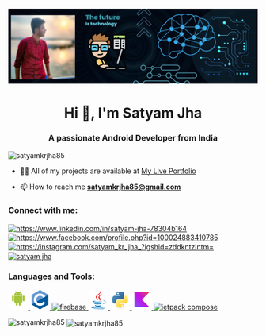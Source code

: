 ![logo](https://github.com/SatyamkrJha85/SatyamkrJha85/blob/main/Blue%20Geometric%20Technology%20LinkedIn%20Banner.jpg)
<h1 align="center">Hi 👋, I'm Satyam Jha</h1>
<h3 align="center">A passionate Android Developer from India</h3>

<p align="left"> <img src="https://komarev.com/ghpvc/?username=satyamkrjha85&label=Profile%20views&color=0e75b6&style=flat" alt="satyamkrjha85" /> </p>

- 👨‍💻 All of my projects are available at [My Live Portfolio](https://satyamkr-portfolio.netlify.app/)

- 📫 How to reach me **satyamkrjha85@gmail.com**

<h3 align="left">Connect with me:</h3>
<p align="left">
<a href="https://linkedin.com/in/https://www.linkedin.com/in/satyam-jha-78304b164" target="blank"><img align="center" src="https://raw.githubusercontent.com/rahuldkjain/github-profile-readme-generator/master/src/images/icons/Social/linked-in-alt.svg" alt="https://www.linkedin.com/in/satyam-jha-78304b164" height="30" width="40" /></a>
<a href="https://fb.com/https://www.facebook.com/profile.php?id=100024883410785" target="blank"><img align="center" src="https://raw.githubusercontent.com/rahuldkjain/github-profile-readme-generator/master/src/images/icons/Social/facebook.svg" alt="https://www.facebook.com/profile.php?id=100024883410785" height="30" width="40" /></a>
<a href="https://instagram.com/https://instagram.com/satyam_kr_jha_?igshid=zddkntzintm=" target="blank"><img align="center" src="https://raw.githubusercontent.com/rahuldkjain/github-profile-readme-generator/master/src/images/icons/Social/instagram.svg" alt="https://instagram.com/satyam_kr_jha_?igshid=zddkntzintm=" height="30" width="40" /></a>
<a href="https://www.leetcode.com/satyam jha" target="blank"><img align="center" src="https://raw.githubusercontent.com/rahuldkjain/github-profile-readme-generator/master/src/images/icons/Social/leet-code.svg" alt="satyam jha" height="30" width="40" /></a>
</p>

<h3 align="left">Languages and Tools:</h3>
<p align="left">
  <a href="https://developer.android.com" target="_blank" rel="noreferrer">
    <img src="https://raw.githubusercontent.com/devicons/devicon/master/icons/android/android-original-wordmark.svg" alt="android" width="40" height="40"/>
  </a>
  <a href="https://www.cprogramming.com/" target="_blank" rel="noreferrer">
    <img src="https://raw.githubusercontent.com/devicons/devicon/master/icons/c/c-original.svg" alt="c" width="40" height="40"/>
  </a>
  <a href="https://firebase.google.com/" target="_blank" rel="noreferrer">
    <img src="https://www.vectorlogo.zone/logos/firebase/firebase-icon.svg" alt="firebase" width="40" height="40"/>
  </a>
  <a href="https://www.java.com" target="_blank" rel="noreferrer">
    <img src="https://raw.githubusercontent.com/devicons/devicon/master/icons/java/java-original.svg" alt="java" width="40" height="40"/>
  </a>
  <a href="https://www.python.org" target="_blank" rel="noreferrer">
    <img src="https://raw.githubusercontent.com/devicons/devicon/master/icons/python/python-original.svg" alt="python" width="40" height="40"/>
  </a>
  <a href="https://kotlinlang.org/" target="_blank" rel="noreferrer">
    <img src="https://raw.githubusercontent.com/devicons/devicon/master/icons/kotlin/kotlin-original.svg" alt="kotlin" width="40" height="40"/>
  </a>
  <a href="https://developer.android.com/jetpack/compose" target="_blank" rel="noreferrer">
    <img src="https://developer.android.com/images/brand/Android_Robot.png" alt="jetpack compose" width="40" height="40"/>
  </a>
 
</p>


<p><img align="left" src="https://github-readme-stats.vercel.app/api/top-langs?username=satyamkrjha85&show_icons=true&locale=en&layout=compact" alt="satyamkrjha85" /></p>

<p>&nbsp;<img align="center" src="https://github-readme-stats.vercel.app/api?username=satyamkrjha85&show_icons=true&locale=en" alt="satyamkrjha85" /></p>

